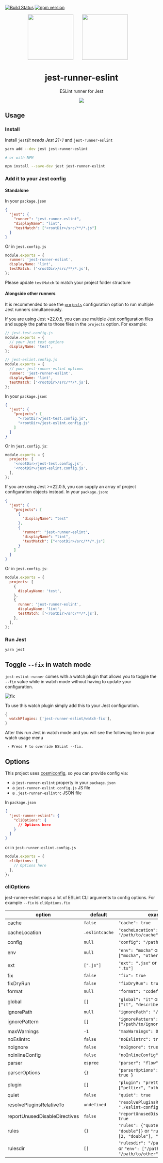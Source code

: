 [![Build Status](https://travis-ci.org/jest-community/jest-runner-eslint.svg?branch=main)](https://travis-ci.org/jest-community/jest-runner-eslint) [![npm version](https://badge.fury.io/js/jest-runner-eslint.svg)](https://badge.fury.io/js/jest-runner-eslint)

<div align="center">
  <!-- replace with accurate logo e.g from https://worldvectorlogo.com/ -->
  <img width="150" height="150" src="https://cdn.worldvectorlogo.com/logos/eslint.svg">
  <a href="https://facebook.github.io/jest/">
    <img width="150" height="150" vspace="" hspace="25" src="https://github.com/facebook/jest/blob/b5aa00204e80927efee6b44ac7dd6b22b8c78e22/website/static/img/jest.png">
  </a>
  <h1>jest-runner-eslint</h1>
  <p>ESLint runner for Jest</p>
</div>

<div align="center">
  <img src="https://user-images.githubusercontent.com/574806/30197438-9681385c-941c-11e7-80a8-2b11f15bd412.gif">
</div>

## Usage

### Install

Install `jest`_(it needs Jest 21+)_ and `jest-runner-eslint`

```bash
yarn add --dev jest jest-runner-eslint

# or with NPM

npm install --save-dev jest jest-runner-eslint
```

### Add it to your Jest config

#### Standalone

In your `package.json`

```json
{
  "jest": {
    "runner": "jest-runner-eslint",
    "displayName": "lint",
    "testMatch": ["<rootDir>/src/**/*.js"]
  }
}
```

Or in `jest.config.js`

```js
module.exports = {
  runner: 'jest-runner-eslint',
  displayName: 'lint',
  testMatch: ['<rootDir>/src/**/*.js'],
};
```

Please update `testMatch` to match your project folder structure

#### Alongside other runners

It is recommended to use the [`projects`](https://facebook.github.io/jest/docs/en/configuration.html#projects-array-string-projectconfig) configuration option to run multiple Jest runners simultaneously.

If you are using Jest <22.0.5, you can use multiple Jest configuration files and supply the paths to those files in the `projects` option. For example:

```js
// jest-test.config.js
module.exports = {
  // your Jest test options
  displayName: 'test',
};

// jest-eslint.config.js
module.exports = {
  // your jest-runner-eslint options
  runner: 'jest-runner-eslint',
  displayName: 'lint',
  testMatch: ['<rootDir>/src/**/*.js'],
};
```

In your `package.json`:

```json
{
  "jest": {
    "projects": [
      "<rootDir>/jest-test.config.js",
      "<rootDir>/jest-eslint.config.js"
    ]
  }
}
```

Or in `jest.config.js`:

```js
module.exports = {
  projects: [
    '<rootDir>/jest-test.config.js',
    '<rootDir>/jest-eslint.config.js',
  ],
};
```

If you are using Jest >=22.0.5, you can supply an array of project configuration objects instead. In your `package.json`:

```json
{
  "jest": {
    "projects": [
      {
        "displayName": "test"
      },
      {
        "runner": "jest-runner-eslint",
        "displayName": "lint",
        "testMatch": ["<rootDir>/src/**/*.js"]
      }
    ]
  }
}
```

Or in `jest.config.js`:

```js
module.exports = {
  projects: [
    {
      displayName: 'test',
    },
    {
      runner: 'jest-runner-eslint',
      displayName: 'lint',
      testMatch: ['<rootDir>/src/**/*.js'],
    },
  ],
};
```

### Run Jest

```bash
yarn jest
```

## Toggle `--fix` in watch mode

`jest-eslint-runner` comes with a watch plugin that allows you to toggle the `--fix` value while in watch mode without having to update your configuration.

![fix](https://user-images.githubusercontent.com/574806/46181271-93205080-c279-11e8-8d73-b4c5e11086c4.gif)

To use this watch plugin simply add this to your Jest configuration.

```js
{
  watchPlugins: ['jest-runner-eslint/watch-fix'],
}
```

After this run Jest in watch mode and you will see the following line in your watch usage menu

```
 › Press F to override ESLint --fix.
```

## Options

This project uses [cosmiconfig](https://github.com/davidtheclark/cosmiconfig), so you can provide config via:

- a `jest-runner-eslint` property in your `package.json`
- a `jest-runner-eslint.config.js` JS file
- a `.jest-runner-eslintrc` JSON file

In `package.json`

```json
{
  "jest-runner-eslint": {
    "cliOptions": {
      // Options here
    }
  }
}
```

or in `jest-runner-eslint.config.js`

```js
module.exports = {
  cliOptions: {
    // Options here
  },
};
```

### cliOptions

jest-runner-eslint maps a lot of ESLint CLI arguments to config options. For example `--fix` is `cliOptions.fix`

| option                        | default        | example                                                                                       |
| ----------------------------- | -------------- | --------------------------------------------------------------------------------------------- |
| cache                         | `false`        | `"cache": true`                                                                               |
| cacheLocation                 | `.eslintcache` | `"cacheLocation": "/path/to/cache"`                                                           |
| config                        | `null`         | `"config": "/path/to/config"`                                                                 |
| env                           | `null`         | `"env": "mocha"` or `"env": ["mocha", "other"]`                                               |
| ext                           | `[".js"]`      | `"ext": ".jsx"` or `"ext": [".jsx", ".ts"]`                                                   |
| fix                           | `false`        | `"fix": true`                                                                                 |
| fixDryRun                     | `false`        | `"fixDryRun": true`                                                                           |
| format                        | `null`         | `"format": "codeframe"`                                                                       |
| global                        | `[]`           | `"global": "it"` or `"global": ["it", "describe"]`                                            |
| ignorePath                    | `null`         | `"ignorePath": "/path/to/ignore"`                                                             |
| ignorePattern                 | `[]`           | `"ignorePattern": ["/path/to/ignore/*"]`                                                      |
| maxWarnings                   | `-1`           | `"maxWarnings": 0`                                                                            |
| noEslintrc                    | `false`        | `"noEslintrc": true`                                                                          |
| noIgnore                      | `false`        | `"noIgnore": true`                                                                            |
| noInlineConfig                | `false`        | `"noInlineConfig": true`                                                                      |
| parser                        | `espree`       | `"parser": "flow"`                                                                            |
| parserOptions                 | `{}`           | `"parserOptions": { "myOption": true }`                                                       |
| plugin                        | `[]`           | `"plugin": "prettier"` or `"plugin": ["pettier", "other"]`                                    |
| quiet                         | `false`        | `"quiet": true`                                                                               |
| resolvePluginsRelativeTo      | `undefined`    | `"resolvePluginsRelativeTo": "./eslint-config"`                                               |
| reportUnusedDisableDirectives | `false`        | `"reportUnusedDisableDirectives": true`                                                       |
| rules                         | `{}`           | `"rules": {"quotes": [2, "double"]}` or `"rules": {"quotes": [2, "double"], "no-console": 2}` |
| rulesdir                      | `[]`           | `"rulesdir": "/path/to/rules/dir"` or `"env": ["/path/to/rules/dir", "/path/to/other"]`       |
